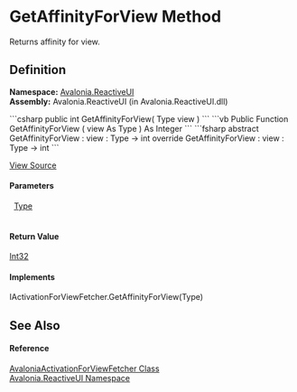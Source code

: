 # GetAffinityForView Method


Returns affinity for view.



## Definition
**Namespace:** <a href="N_Avalonia_ReactiveUI">Avalonia.ReactiveUI</a>  
**Assembly:** Avalonia.ReactiveUI (in Avalonia.ReactiveUI.dll)

<Tabs groupId="api-code-preview">
<TabItem value="csharp" label="C#">
```csharp
public int GetAffinityForView(
	Type view
)
```
</TabItem>
<TabItem value="vb" label="VB">
```vb
Public Function GetAffinityForView ( 
	view As Type
) As Integer
```
</TabItem>
<TabItem value="fsharp" label="F#">
```fsharp
abstract GetAffinityForView : 
        view : Type -> int 
override GetAffinityForView : 
        view : Type -> int 
```
</TabItem>
</Tabs>



<a href="https://github.com/AvaloniaUI/Avalonia/tree/master/src/Avalonia.ReactiveUI/AvaloniaActivationForViewFetcher.cs#L20" title="View the source code">View Source</a>



#### Parameters
<dl><dt>  <a href="https://learn.microsoft.com/dotnet/api/system.type" target="_blank" rel="noopener noreferrer">Type</a></dt><dd> </dd></dl>

#### Return Value
<a href="https://learn.microsoft.com/dotnet/api/system.int32" target="_blank" rel="noopener noreferrer">Int32</a>

#### Implements
IActivationForViewFetcher.GetAffinityForView(Type)  


## See Also


#### Reference
<a href="T_Avalonia_ReactiveUI_AvaloniaActivationForViewFetcher">AvaloniaActivationForViewFetcher Class</a>  
<a href="N_Avalonia_ReactiveUI">Avalonia.ReactiveUI Namespace</a>  


